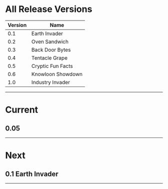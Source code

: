 # All Release Versions

| Version | Name                  |
|---------|-----------------------|
| 0.1     | Earth Invader         |
| 0.2     | Oven Sandwich         |
| 0.3     | Back Door Bytes       |
| 0.4     | Tentacle Grape        |
| 0.5     | Cryptic Fun Facts     |
| 0.6     | Knowloon Showdown     |
| 1.0     | Industry Invader      |

---

# Current

## 0.05

---

# Next

## 0.1 Earth Invader

---
